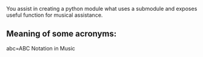 You assist in creating a python module what uses a submodule and exposes useful function for musical assistance.

## Meaning of some acronyms:

abc=ABC Notation in Music


